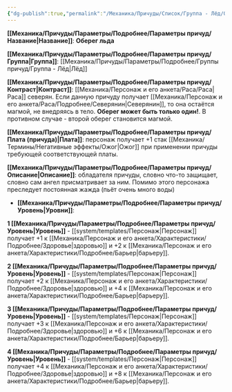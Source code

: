 ```yaml
---
{"dg-publish":true,"permalink":"/Механика/Причуды/Список/Группа - Лёд/Оберег льда/","noteIcon":"","created":"2025-08-21T13:47:50.681+03:00","updated":"2025-09-04T14:00:13.805+03:00"}
---
```




**[[Механика/Причуды/Параметры/Подробнее/Параметры причуд/Название\|Название]]**: **Оберег льда**

**[[Механика/Причуды/Параметры/Подробнее/Параметры причуд/Группа\|Группа]]**: [[Механика/Причуды/Параметры/Подробнее/Группы причуд/Группа - Лёд\|Лёд]] 

**[[Механика/Причуды/Параметры/Подробнее/Параметры причуд/Контраст\|Контраст]]**: [[Механика/Персонаж и его анкета/Раса/Раса\|Раса]] северян. Если данную причуду получает [[Механика/Персонаж и его анкета/Раса/Подробнее/Северянин\|Северянин]], то она остаётся магмой, не внедряясь в тело. **Оберег может быть только один!**. В противном случае - второй оберег становится магмой. 

**[[Механика/Причуды/Параметры/Подробнее/Параметры причуд/Плата (причуда)\|Плата]]**: персонаж получает +1 стак [[Механика/Термины/Негативные эффекты/Ожог\|Ожог]] при применении причуды требующей соответствующей платы. 

**[[Механика/Причуды/Параметры/Подробнее/Параметры причуд/Описание\|Описание]]**: обладателя причуды, словно что-то защищает, словно сам ангел присматривает за ним. Помимо этого персонажа преследует постоянная жажда (пьёт очень много воды)

- **[[Механика/Причуды/Параметры/Подробнее/Параметры причуд/Уровень\|Уровни]]**:

**1 [[Механика/Причуды/Параметры/Подробнее/Параметры причуд/Уровень\|Уровень]]** - [[system/templates/Персонаж\|Персонаж]] получает +1 к [[Механика/Персонаж и его анкета/Характеристики/Подробнее/Здоровье\|здоровью]] и +2 к [[Механика/Персонаж и его анкета/Характеристики/Подробнее/Барьер\|барьеру]]. 

**2 [[Механика/Причуды/Параметры/Подробнее/Параметры причуд/Уровень\|Уровень]]** - [[system/templates/Персонаж\|Персонаж]] получает +2 к [[Механика/Персонаж и его анкета/Характеристики/Подробнее/Здоровье\|здоровью]] и +4 к [[Механика/Персонаж и его анкета/Характеристики/Подробнее/Барьер\|барьеру]]. 

**3 [[Механика/Причуды/Параметры/Подробнее/Параметры причуд/Уровень\|Уровень]]** - [[system/templates/Персонаж\|Персонаж]] получает +3 к [[Механика/Персонаж и его анкета/Характеристики/Подробнее/Здоровье\|здоровью]] и +6 к [[Механика/Персонаж и его анкета/Характеристики/Подробнее/Барьер\|барьеру]]. 

**4 [[Механика/Причуды/Параметры/Подробнее/Параметры причуд/Уровень\|Уровень]]** - [[system/templates/Персонаж\|Персонаж]] получает +4 к [[Механика/Персонаж и его анкета/Характеристики/Подробнее/Здоровье\|здоровью]] и +8 к [[Механика/Персонаж и его анкета/Характеристики/Подробнее/Барьер\|барьеру]]. 